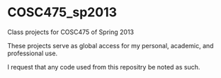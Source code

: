 COSC475_sp2013
==============


Class projects for COSC475 of Spring 2013

These projects serve as global access for my personal, academic, and professional use.

I request that any code used from this repositry be noted as such.
